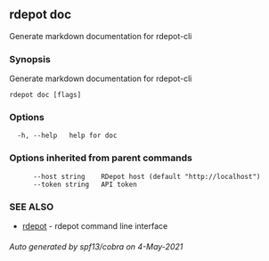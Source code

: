 ## rdepot doc

Generate markdown documentation for rdepot-cli

### Synopsis

Generate markdown documentation for rdepot-cli

```
rdepot doc [flags]
```

### Options

```
  -h, --help   help for doc
```

### Options inherited from parent commands

```
      --host string    RDepot host (default "http://localhost")
      --token string   API token
```

### SEE ALSO

* [rdepot](rdepot.md)	 - rdepot command line interface

###### Auto generated by spf13/cobra on 4-May-2021
